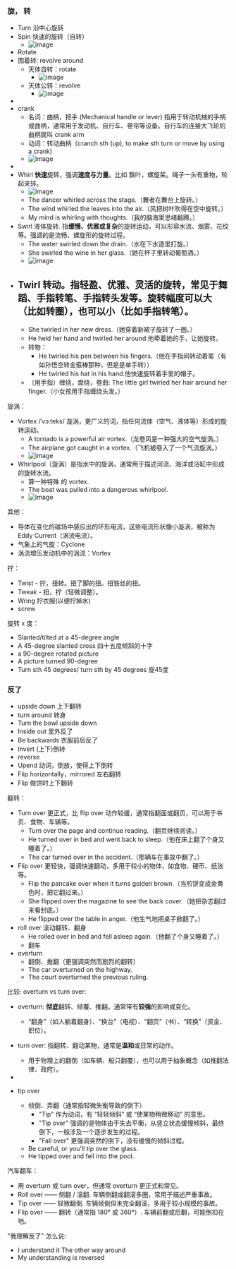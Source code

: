 
### 旋， 转

- Turn 沿中心旋转
- Spin 快速的旋转（自转）
  - ![image](https://github.com/user-attachments/assets/45eceee8-ae90-4d04-8037-12aa19c97b36)
- Rotate
- 围着转: revolve around
  - 天体自转：rotate
    - ![image](https://github.com/user-attachments/assets/8b83d99e-d8ff-47e3-8ef7-0ee9495a9a4f)
  - 天体公转：revolve
    - ![image](https://github.com/user-attachments/assets/43bd01c6-ae59-4b78-9949-ffa1e338da65)
- 
- crank
  - 名词：曲柄，把手 (Mechanical handle or lever) 指用于转动机械的手柄或曲柄，通常用于发动机、自行车、卷帘等设备。自行车的连接大飞轮的曲柄就叫 crank arm
  - 动词：转动曲柄（cranch sth (up), to make sth turn or move by using a crank)
  - ![image](https://github.com/user-attachments/assets/5e9a7580-285a-46a5-b68f-ff92f931ac85)
- 
- Whirl **快速**旋转，强调**速度与力量**。比如 飘叶，螺旋桨。绳子一头有重物，轮起来转。
  - ![image](https://github.com/user-attachments/assets/cfa5a1be-1876-4cf2-89c7-bcf753ae5260)
  - The dancer whirled across the stage.（舞者在舞台上旋转。）
  - The wind whirled the leaves into the air.（风把树叶吹得在空中旋转。）
  - My mind is whirling with thoughts.（我的脑海里思绪翻腾。）
- Swirl 液体旋转. 指**缓慢、优雅或复杂**的旋转运动，可以形容水流、烟雾、花纹等。强调的是流畅、螺旋形的旋转过程。
  - The water swirled down the drain.（水在下水道里打旋。）
  - She swirled the wine in her glass.（她在杯子里转动葡萄酒。）
  - ![image](https://github.com/user-attachments/assets/eec537ca-daa6-46bf-8e31-180e50b1e17c)
- Twirl 转动。指轻盈、优雅、灵活的旋转，常见于舞蹈、手指转笔、手指转头发等。旋转幅度可以大（比如转圈），也可以小（比如手指转笔）。
  - 
  - She twirled in her new dress.（她穿着新裙子旋转了一圈。）
  - He held her hand and twirled her around.他牵着她的手，让她旋转。
  - 转物：
    - He twirled his pen between his fingers.（他在手指间转动着笔（有如孙悟空转金箍棒那种，但是是单手转））
    - He twirled his hat in his hand.他快速旋转着手里的帽子。
  - （用手指）缠绕，盘绕，卷曲: The little girl twirled her hair around her finger.（小女孩用手指缠绕头发。）


旋涡：
- Vortex /ˈvɔːteks/ 漩涡，更广义的词，指任何流体（空气、液体等）形成的旋转运动。
  - A tornado is a powerful air vortex.（龙卷风是一种强大的空气旋涡。）
  - The airplane got caught in a vortex.（飞机被卷入了一个气流旋涡。）
  - ![image](https://github.com/user-attachments/assets/aa5b5d0c-f4c6-413e-acb2-c50494b1dbd2)
- Whirlpool（漩涡）是指水中的旋涡，通常用于描述河流、海洋或浴缸中形成的旋转水流。
  - 算一种特殊 的 vortex.
  - The boat was pulled into a dangerous whirlpool.
  - ![image](https://github.com/user-attachments/assets/ea4b1bc7-aceb-406c-89db-902e74b8c2a9)

其他：
- 导体在变化的磁场中感应出的环形电流，这些电流形状像小漩涡，被称为 Eddy Current（涡流电流）。
- 气象上的气旋：Cyclone
- 涡流增压发动机中的涡流：Vortex

拧：
- Twist - 拧，扭转。扭了脚的扭。扭铁丝的扭。
- Tweak - 扭，拧（轻微调整）。
- Wring 拧衣服(以便拧掉水)
- screw

旋转 x 度：
- Slanted/tilted at a 45-degree angle 
- A 45-degree slanted cross 四十五度倾斜的十字
- a 90-degree rotated picture 
- A picture turned 90-degree 
- Turn sth 45 degrees/ turn sth by 45 degrees 旋45度

### 反了
- upside down 上下翻转
- turn around 转身
- Turn the bowl upside down
- Inside out 里外反了
- Be backwards 衣服前后反了
- Invert (上下)倒转
- reverse
- Upend 动词，倒放，使得上下倒转
- Flip horizontally，mirrored 左右翻转
- Flip 做饼时上下翻转 

翻转：
- Turn over 更正式，比 flip over  动作较缓，通常指翻面或翻页，可以用于书页、食物、车辆等。
  - Turn over the page and continue reading.（翻页继续阅读。）
  - He turned over in bed and went back to sleep.（他在床上翻了个身又睡着了。）
  - The car turned over in the accident.（那辆车在事故中翻了。）
- Flip over 更轻快，强调快速翻动，多用于较小的物体，如食物、硬币、纸张等。
  - Flip the pancake over when it turns golden brown.（当煎饼变成金黄色时，把它翻过来。）
  - She flipped over the magazine to see the back cover.（她把杂志翻过来看封底。）
  - He flipped over the table in anger.（他生气地把桌子掀翻了。）
- roll over 滚动翻转、翻身
  - He rolled over in bed and fell asleep again.（他翻了个身又睡着了。）
  - 翻车
- overturn
  - 翻倒、推翻（更强调突然而剧烈的翻转）
  - The car overturned on the highway.
  - The court overturned the previous ruling.

比较: overturn vs turn over:
- overturn: **彻底**翻转、倾覆、推翻，通常带有**较强**的影响或变化。
  - “翻身”（如人躺着翻身）、“换台”（电视）、“翻页”（书）、“转换”（资金、职位）。
- turn over: 指翻转、翻动某物，通常是**温和**或日常的动作。
  - 用于物理上的翻倒（如车辆、船只翻覆），也可以用于抽象概念（如推翻法律、政府）。

- 
- tip over
  - 倾倒、弄翻（通常指轻微失衡导致的倒下）
    - "Tip" 作为动词，有 “轻轻倾斜” 或 “使某物稍微移动” 的意思。
    - "Tip over" 强调的是物体由于失去平衡，从竖立状态缓慢倾斜，最终倒下，一般涉及一个逐步发生的过程。
    - "Fall over" 更强调突然的倒下，没有缓慢的倾斜过程。
  - Be careful, or you'll tip over the glass.
  - He tipped over and fell into the pool.

汽车翻车：
- 用 overturn 或 turn over，但通常 overturn 更正式和常见。
- Roll over —— 侧翻 / 滚翻. 车辆侧翻或翻滚多圈，常用于描述严重事故。
- Tip over —— 轻微翻倒. 车辆倾倒但未完全翻滚，多用于较小规模的事故。
- Flip over —— 翻转（通常指 180° 或 360°）. 车辆前翻或后翻，可能倒扣在地。

"我理解反了" 怎么说:
- I understand it The other way around 
- My understanding is reversed
